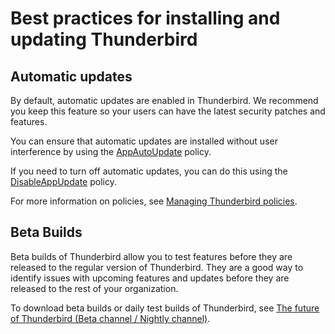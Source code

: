 # Best practices for installing and updating Thunderbird

## Automatic updates <a id="w_configuration-options"></a>

By default, automatic updates are enabled in Thunderbird. We recommend you keep this feature so your users can have the latest security patches and features.  
  
You can ensure that automatic updates are installed without user interference by using the [AppAutoUpdate](https://github.com/mozilla/policy-templates#appautoupdate) policy.

If you need to turn off automatic updates, you can do this using the [DisableAppUpdate](https://github.com/thundernest/policy-templates/blob/master/README.md#disableappupdate) policy.

For more information on policies, see [Managing Thunderbird policies](../manage-updates-policies-and-customization/managing-thunderbird-policies/).

## Beta Builds <a id="w_beta-builds"></a>

Beta builds of Thunderbird allow you to test features before they are released to the regular version of Thunderbird. They are a good way to identify issues with upcoming features and updates before they are released to the rest of your organization.

To download beta builds or daily test builds of Thunderbird, see [The future of Thunderbird \(Beta channel / Nightly channel\)](https://www.thunderbird.net/#channel).



